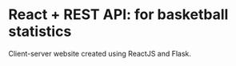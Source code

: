 # React + REST API: for basketball statistics

Client-server website created using ReactJS and Flask.
